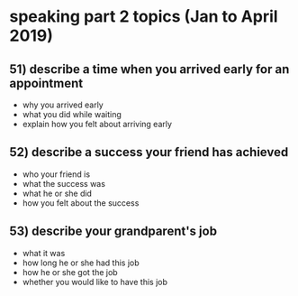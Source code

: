 # speaking part 2 topics (Jan to April 2019)

## 51) describe a time when you arrived early for an appointment

- why you arrived early
- what you did while waiting
- explain how you felt about arriving early

## 52) describe a success your friend has achieved

- who your friend is
- what the success was
- what he or she did
- how you felt about the success

## 53) describe your grandparent's job

- what it was
- how long he or she had this job
- how he or she got the job
- whether you would like to have this job
